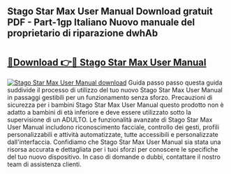 ## Stago Star Max User Manual Download gratuit PDF - Part-1gp Italiano Nuovo manuale del proprietario di riparazione dwhAb

# <h2><a href="http://dfcjk5p.blite.top/?on=Stago+Star+Max+User+Manual">🔗Download 👉🔴 Stago Star Max User Manual</a></h2>

[![Stago Star Max User Manual download](https://i.imgur.com/lujVjoI.png)](http://dfcjk5p.blite.top/?on=Stago+Star+Max+User+Manual)
Guida passo passo questa guida suddivide il processo di utilizzo del tuo nuovo Stago Star Max User Manual in passaggi gestibili per un funzionamento senza sforzo. Precauzioni di sicurezza per i bambini Stago Star Max User Manual questo prodotto non è adatto a bambini di età inferiore e deve essere utilizzato sotto la supervisione di un ADULTO. Le funzionalità avanzate di Stago Star Max User Manual includono riconoscimento facciale, controllo dei gesti, profili personalizzabili e attività automatizzate, tutte accessibili e personalizzate dall'interfaccia. Confidiamo che Stago Star Max User Manual sia stata una risorsa accurata e dettagliata per i tuoi sforzi per conoscere le specifiche del tuo nuovo dispositivo. In caso di domande o dubbi, contattare il nostro team di assistenza clienti.
